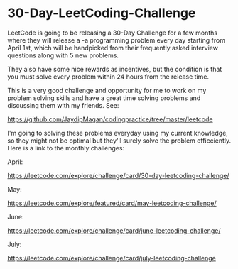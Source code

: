 # 30-Day-LeetCoding-Challenge

LeetCode is going to be releasing a 30-Day Challenge for a few months where they will release a -a programming problem every day starting from April 1st, which will be handpicked from their frequently asked interview questions along with 5 new problems.

They also have some nice rewards as incentives, but the condition is that you must solve every problem within 24 hours from the release time.

This is a very good challenge and opportunity for me to work on my problem solving skills and have a great time solving problems and discussing them with my friends. See:

https://github.com/JaydipMagan/codingpractice/tree/master/leetcode

I'm going to solving these problems everyday using my current knowledge, so they might not be optimal but they'll surely solve the problem efficciently. Here is a link to the monthly challenges:

April:

https://leetcode.com/explore/challenge/card/30-day-leetcoding-challenge/

May:

https://leetcode.com/explore/featured/card/may-leetcoding-challenge/

June:

https://leetcode.com/explore/challenge/card/june-leetcoding-challenge/

July:

https://leetcode.com/explore/challenge/card/july-leetcoding-challenge
